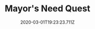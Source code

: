 ---
templateKey: blog-post
featuredpost: false
date: 2020-03-01T19:23:23.711Z
featuredimage: /img/quest_bg6.png
imgBg: quest_bg6
title: Mayor's Need Quest
description: Mayor Lewis wants truffle oil. He won't explain what it's for. Maybe it's none of your business.
reward: 750 & 1 Heart Lewis
tags:
  - Mail
  - summer
  - Summer 21 Year 2
  - Lewis
  - Truffle Oil
  - quest
---